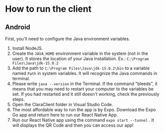 # How to run the client

## Android
First, you'll need to configure the Java environment variables.
1. Install NodeJS.
2. Create the ```JAVA_HOME``` environment variable in the system (not in the user). It stores the location of your Java installation. Ex.: ```C:\Program Files\Java\jdk-15.0.2```
3. Add the path to ```C:\Program Files\Java\jdk-15.0.2\bin``` to a variable named ```Path``` in system variables. It will recognize the Java commands in terminal.
4. Please write ```java --version``` in the Terminal. If the command "bleeds", it means that you may need to restart your computer to the variables be set. If you had restarted and it still doesn't working, check the previously steps.
5. Open the ClaraClient folder in Visual Studio Code.
6. The most affordable way to run the app is by Expo. Download the Expo Go app and return here to run our React Native App.
7. Run our React Native app using the command ```expo start --tunnel``` . It will displays the QR Code and then you can access our app!